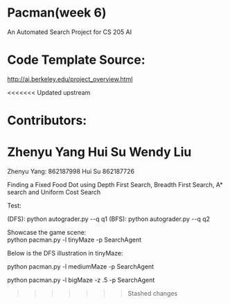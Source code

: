 # Pacman(week 6)
                                                                                                                                    
An Automated Search Project for CS 205 AI

# Code Template Source:
http://ai.berkeley.edu/project_overview.html

<<<<<<< Updated upstream
# Contributors:
Zhenyu Yang
Hui Su
Wendy Liu
=======
Zhenyu Yang: 862187998
Hui Su 862187726


Finding a Fixed Food Dot using Depth First Search, Breadth First Search, A* search and Uniform Cost Search

Test:

(DFS):  python autograder.py --q q1 
(BFS):  python autograder.py --q q2


Showcase the game scene:  
python pacman.py -l tinyMaze -p SearchAgent

Below is the DFS illustration in tinyMaze:







python pacman.py -l mediumMaze -p SearchAgent




python pacman.py -l bigMaze -z .5 -p SearchAgent
>>>>>>> Stashed changes
